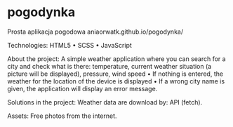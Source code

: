 # pogodynka
Prosta aplikacja pogodowa
aniaorwatk.github.io/pogodynka/

Technologies: HTML5 • SCSS • JavaScript

About the project: A simple weather application where you can search for a city and check what is there: temperature, current weather situation (a picture will be displayed), pressure, wind speed  • 
If nothing is entered, the weather for the location of the device is displayed • If a wrong city name is given, the application will display an error message.

Solutions in the project: Weather data are download by: API (fetch).

Assets: Free photos from the internet.
